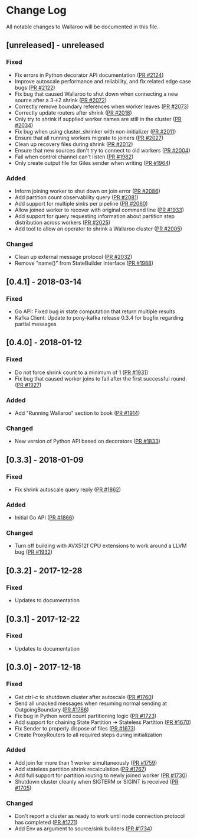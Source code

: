 # Change Log

All notable changes to Wallaroo will be documented in this file.

## [unreleased] - unreleased

### Fixed

- Fix errors in Python decorator API documentation ([PR #2124](https://github.com/wallaroolabs/wallaroo/pull/2124))
- Improve autoscale performance and reliability, and fix related edge case bugs ([PR #2122](https://github.com/wallaroolabs/wallaroo/pull/2122))
- Fix bug that caused Wallaroo to shut down when connecting a new source after a 3->2 shrink ([PR #2072](https://github.com/wallaroolabs/wallaroo/pull/2072))
- Correctly remove boundary references when worker leaves ([PR #2073](https://github.com/wallaroolabs/wallaroo/pull/2073))
- Correctly update routers after shrink ([PR #2018](https://github.com/wallaroolabs/wallaroo/pull/2018))
- Only try to shrink if supplied worker names are still in the cluster ([PR #2034](https://github.com/wallaroolabs/wallaroo/pull/2034))
- Fix bug when using cluster_shrinker with non-initializer ([PR #2011](https://github.com/wallaroolabs/wallaroo/pull/2011))
- Ensure that all running workers migrate to joiners ([PR #2027](https://github.com/wallaroolabs/wallaroo/pull/2027))
- Clean up recovery files during shrink ([PR #2012](https://github.com/wallaroolabs/wallaroo/pull/2012))
- Ensure that new sources don't try to connect to old workers ([PR #2004](https://github.com/wallaroolabs/wallaroo/pull/2004))
- Fail when control channel can't listen ([PR #1982](https://github.com/wallaroolabs/wallaroo/pull/1982))
- Only create output file for Giles sender when writing ([PR #1964](https://github.com/wallaroolabs/wallaroo/pull/1964))

### Added

- Inform joining worker to shut down on join error ([PR #2086](https://github.com/wallaroolabs/wallaroo/pull/2086))
- Add partition count observability query ([PR #2081](https://github.com/wallaroolabs/wallaroo/pull/2081))
- Add support for multiple sinks per pipeline ([PR #2060](https://github.com/wallaroolabs/wallaroo/pull/2060))
-  Allow joined worker to recover with original command line ([PR #1933](https://github.com/wallaroolabs/wallaroo/pull/1933))
- Add support for query requesting information about partition step distribution across workers ([PR #2025](https://github.com/wallaroolabs/wallaroo/pull/2025))
- Add tool to allow an operator to shrink a Wallaroo cluster ([PR #2005](https://github.com/wallaroolabs/wallaroo/pull/2005))

### Changed

- Clean up external message protocol ([PR #2032](https://github.com/wallaroolabs/wallaroo/pull/2032))
- Remove "name()" from StateBuilder interface ([PR #1988](https://github.com/wallaroolabs/wallaroo/pull/1988))

## [0.4.1] - 2018-03-14

### Fixed

- Go API: Fixed bug in state computation that return multiple results
- Kafka Client: Update to pony-kafka release 0.3.4 for bugfix regarding partial messages

## [0.4.0] - 2018-01-12

### Fixed

- Do not force shrink count to a minimum of 1 ([PR #1931](https://github.com/wallaroolabs/wallaroo/pull/1931))
- Fix bug that caused worker joins to fail after the first successful round. ([PR #1927](https://github.com/wallaroolabs/wallaroo/pull/1927))

### Added

- Add "Running Wallaroo" section to book ([PR #1914](https://github.com/wallaroolabs/wallaroo/pull/1914))

### Changed

- New version of Python API based on decorators ([PR #1833](https://github.com/wallaroolabs/wallaroo/pull/1833))

## [0.3.3] - 2018-01-09

### Fixed

- Fix shrink autoscale query reply ([PR #1862](https://github.com/wallaroolabs/wallaroo/pull/1862))

### Added

- Initial Go API ([PR #1866](https://github.com/wallaroolabs/wallaroo/pull/1866))

### Changed

- Turn off building with AVX512f CPU extensions to work around a LLVM bug ([PR #1932](https://github.com/WallarooLabs/wallaroo/pull/1932))

## [0.3.2] - 2017-12-28

### Fixed

- Updates to documentation

## [0.3.1] - 2017-12-22

### Fixed

- Updates to documentation

## [0.3.0] - 2017-12-18

### Fixed

- Get ctrl-c to shutdown cluster after autoscale ([PR #1760](https://github.com/wallaroolabs/wallaroo/pull/1760))
- Send all unacked messages when resuming normal sending at OutgoingBoundary ([PR #1766](https://github.com/wallaroolabs/wallaroo/pull/1766))
- Fix bug in Python word count partitioning logic ([PR #1723](https://github.com/wallaroolabs/wallaroo/pull/1723))
- Add support for chaining State Partition -> Stateless Partition ([PR #1670](https://github.com/wallaroolabs/wallaroo/pull/1670))
- Fix Sender to properly dispose of files ([PR #1673](https://github.com/wallaroolabs/wallaroo/pull/1673))
- Create ProxyRouters to all required steps during initialization

### Added

- Add join for more than 1 worker simultaneously ([PR #1759](https://github.com/wallaroolabs/wallaroo/pull/1759))
- Add stateless partition shrink recalculation ([PR #1767](https://github.com/wallaroolabs/wallaroo/pull/1767))
- Add full support for partition routing to newly joined worker ([PR #1730](https://github.com/wallaroolabs/wallaroo/pull/1730))
- Shutdown cluster cleanly when SIGTERM or SIGINT is received ([PR #1705](https://github.com/wallaroolabs/wallaroo/pull/1705))

### Changed

- Don't report a cluster as ready to work until node connection protocol has completed ([PR #1771](https://github.com/wallaroolabs/wallaroo/pull/1771))
- Add Env as argument to source/sink builders ([PR #1734](https://github.com/wallaroolabs/wallaroo/pull/1734))
